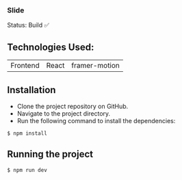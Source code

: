 ### Slide

Status: Build ✅

## Technologies Used:

<table>
  <tr>
  <td>Frontend</td>
    <td>React</td>
    <td>framer-motion</td>
  </tr>
</table>

## Installation
  * Clone the project repository on GitHub.
  * Navigate to the project directory.
  * Run the following command to install the dependencies:

```
$ npm install 
```

## Running the project
```
$ npm run dev
```

